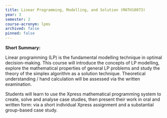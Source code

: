 ```yaml
---
title: Linear Programming, Modelling, and Solution (MATH10073)
year: 3
semester: 2
course-acronym: lpms
archived: false
pinned: false
---
```

**Short Summary:**

Linear programming (LP) is the fundamental modelling technique in optimal decision-making. This course will introduce the concepts of LP modelling, explore the mathematical properties of general LP problems and study the theory of the simplex algorithm as a solution technique. Theoretical understanding / hand calculation will be assessed via the written examination.

Students will learn to use the Xpress mathematical programming system to create, solve and analyse case studies, then present their work in oral and written form: via a short individual Xpress assignment and a substantial group-based case study.